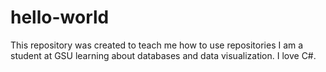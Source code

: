 # hello-world
This repository was created to teach me how to use repositories
I am a student at GSU learning about databases and data visualization. I love C#.
